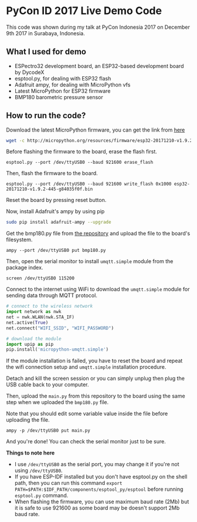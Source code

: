 PyCon ID 2017 Live Demo Code
============================

This code was shown during my talk at PyCon Indonesia 2017 on December 9th 2017 in Surabaya, Indonesia.

## What I used for demo

* ESPectro32 development board, an ESP32-based development board by DycodeX
* esptool.py, for dealing with ESP32 flash
* Adafruit ampy, for dealing with MicroPython vfs
* Latest MicroPython for ESP32 firmware
* BMP180 barometric pressure sensor

## How to run the code?

Download the latest MicroPython firmware, you can get the link from [here](https://micropython.org/download/#esp32)

```bash
wget -c http://micropython.org/resources/firmware/esp32-20171210-v1.9.2-445-g84035f0f.bin
```

Before flashing the firmware to the board, erase the flash first.

```
esptool.py --port /dev/ttyUSB0 --baud 921600 erase_flash
```

Then, flash the firmware to the board.

```
esptool.py --port /dev/ttyUSB0 --baud 921600 write_flash 0x1000 esp32-20171210-v1.9.2-445-g84035f0f.bin
```

Reset the board by pressing reset button.

Now, install Adafruit's ampy by using pip

```bash
sudo pip install adafruit-ampy --upgrade
```

Get the bmp180.py file from [the repository](https://github.com/micropython-IMU/micropython-bmp180) and upload the file to the board's filesystem.

```
ampy --port /dev/ttyUSB0 put bmp180.py
```

Then, open the serial monitor to install `umqtt.simple` module from the package index.

```
screen /dev/ttyUSB0 115200
```

Connect to the internet using WiFi to download the `umqtt.simple` module for sending data through MQTT protocol.

```python
# connect to the wireless network
import network as nwk
net = nwk.WLAN(nwk.STA_IF)
net.active(True)
net.connect("WIFI_SSID", "WIFI_PASSWORD")
```

```python
# download the module
import upip as pip
pip.install('micropython-umqtt.simple')
```

If the module installation is failed, you have to reset the board and repeat the wifi connection setup and `umqtt.simple` installation procedure.

Detach and kill the screen session or you can simply unplug then plug the USB cable back to your computer.

Then, upload the `main.py` from this repository to the board using the same step when we uploaded the `bmp180.py` file.

Note that you should edit some variable value inside the file before uploading the file.

```
ampy -p /dev/ttyUSB0 put main.py
```

And you're done! You can check the serial monitor just to be sure.


**Things to note here**
* I use `/dev/ttyUSB0` as the serial port, you may change it if you're not using `/dev/ttyUSB0`.
* If you have ESP-IDF installed but you don't have esptool.py on the shell path, then you can run this command `export PATH=$PATH:$IDF_PATH/components/esptool_py/esptool` before running `esptool.py` command.
* When flashing the firmware, you can use maximum baud rate (2Mb) but it is safe to use 921600 as some board may be doesn't support 2Mb baud rate.

